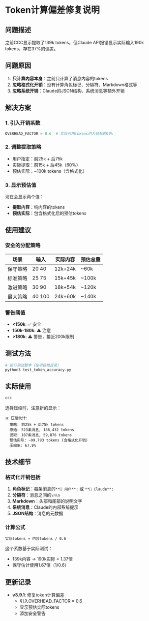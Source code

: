 # Token计算偏差修复说明

## 问题描述
之前CCC显示提取了139k tokens，但Claude API报错显示实际输入190k tokens，存在37%的偏差。

## 问题原因
1. **只计算内容本身**：之前只计算了消息内容的tokens
2. **忽略格式化开销**：没有计算角色标记、分隔符、Markdown格式等
3. **忽略系统开销**：Claude的JSON结构、系统消息等额外开销

## 解决方案

### 1. 引入开销系数
```python
OVERHEAD_FACTOR = 0.6  # 实际可用tokens约为目标的60%
```

### 2. 调整提取策略
- 用户指定：前25k + 后75k
- 实际提取：前15k + 后45k（60%）
- 预估实际：~100k tokens（含格式化）

### 3. 显示预估值
现在会显示两个值：
- **提取内容**：纯内容的tokens
- **预估实际**：包含格式化后的预估tokens

## 使用建议

### 安全的分配策略

| 场景 | 输入 | 实际内容 | 预估总量 |
|------|------|----------|----------|
| 保守策略 | 20 40 | 12k+24k | ~60k |
| 标准策略 | 25 75 | 15k+45k | ~100k |
| 激进策略 | 30 90 | 18k+54k | ~120k |
| 最大策略 | 40 100 | 24k+60k | ~140k |

### 警告阈值
- **<150k**: ✅ 安全
- **150k-180k**: ⚠ 注意
- **>180k**: ⚠️ 警告，接近200k限制

## 测试方法


```bash
# 运行测试脚本（在项目根目录）
python3 test_token_accuracy.py
```

## 实际使用

```bash
ccc
```

选择压缩时，注意新的显示：
```text
📊 压缩统计:
  策略: 前25k + 后75k tokens
  原始: 523条消息, 186,432 tokens
  提取: 187条消息, 59,876 tokens
  预估实际: ~99,793 tokens (含格式化开销)
  压缩率: 67.9%
```

## 技术细节

### 格式化开销包括

1. **角色标记**：每条消息的`**👤 用户**:` 或 `**🤖 Claude**:`
2. **分隔符**：消息之间的`\n\n`
3. **Markdown**：头部和尾部的说明文字
4. **系统消息**：Claude的内部系统提示
5. **JSON结构**：消息的元数据

### 计算公式

```text
实际tokens ≈ 内容tokens / 0.6
```

这个系数基于实际测试：

- 139k内容 → 190k实际 = 1.37倍
- 保守估计使用1.67倍（1/0.6）

## 更新记录

- **v3.9.1**: 修复token计算偏差
  - 引入OVERHEAD_FACTOR = 0.6
  - 显示预估实际tokens
  - 添加安全警告
